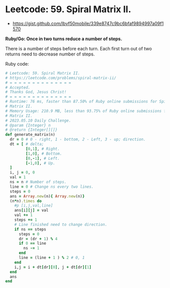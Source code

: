 # Leetcode: 59. Spiral Matrix II.

- https://gist.github.com/lbvf50mobile/339e8747c9bc6bfaf9894997a09f1570

**Ruby/Go: Once in two turns reduce a number of steps.**

There is a number of steps before each turn. Each first turn out of two
returns need to decrease number of steps.

Ruby code:
```Ruby
# Leetcode: 59. Spiral Matrix II.
# https://leetcode.com/problems/spiral-matrix-ii/
# = = = = = = = = = = = = = =
# Accepted.
# Thanks God, Jesus Christ!
# = = = = = = = = = = = = = =
# Runtime: 76 ms, faster than 87.50% of Ruby online submissions for Spiral
# Matrix II.
# Memory Usage: 210.9 MB, less than 93.75% of Ruby online submissions for Spiral
# Matrix II.
# 2023.05.10 Daily Challenge.
# @param {Integer} n
# @return {Integer[][]}
def generate_matrix(n)
  dr = 0 # 0 - right, 1 - bottom, 2 - Left, 3 - up; direction.
  dt = [ # delta;
         [0,1], # Right.
         [1,0], # Bottom.
         [0,-1], # Left.
         [-1,0], # Up.
  ]
  i, j = 0, 0
  val = 1
  ns = n # Number of steps.
  line = 0 # Change ns every two lines. 
  steps = 0
  ans = Array.new(n){ Array.new(n)}
  (n*n).times do 
    #p [i,j,val,line]
    ans[i][j] = val
    val += 1
    steps += 1
    # Line finished need to change direction.
    if ns == steps
      steps = 0
      dr = (dr + 1) % 4
      if 0 == line
        ns -= 1
      end
      line = (line + 1 ) % 2 # 0, 1
    end
    i,j = i + dt[dr][0], j + dt[dr][1]
  end
  ans
end
```
